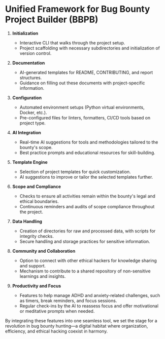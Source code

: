 # Unified Framework for Bug Bounty Project Builder (BBPB)

1. **Initialization**
   - Interactive CLI that walks through the project setup.
   - Project scaffolding with necessary subdirectories and initialization of version control.

2. **Documentation**
   - AI-generated templates for README, CONTRIBUTING, and report structures.
   - Guidance on filling out these documents with project-specific information.

3. **Configuration**
   - Automated environment setups (Python virtual environments, Docker, etc.).
   - Pre-configured files for linters, formatters, CI/CD tools based on project type.

4. **AI Integration**
   - Real-time AI suggestions for tools and methodologies tailored to the bounty's scope.
   - Best practice prompts and educational resources for skill-building.

5. **Template Engine**
   - Selection of project templates for quick customization.
   - AI suggestions to improve or tailor the selected templates further.

6. **Scope and Compliance**
   - Checks to ensure all activities remain within the bounty's legal and ethical boundaries.
   - Continuous reminders and audits of scope compliance throughout the project.

7. **Data Handling**
   - Creation of directories for raw and processed data, with scripts for integrity checks.
   - Secure handling and storage practices for sensitive information.

8. **Community and Collaboration**
   - Option to connect with other ethical hackers for knowledge sharing and support.
   - Mechanism to contribute to a shared repository of non-sensitive learnings and insights.

9. **Productivity and Focus**
   - Features to help manage ADHD and anxiety-related challenges, such as timers, break reminders, and focus sessions.
   - Regular check-ins by the AI to reassess focus and offer motivational or meditative prompts when needed.

By integrating these features into one seamless tool, we set the stage for a revolution in bug bounty hunting—a digital habitat where organization, efficiency, and ethical hacking coexist in harmony.